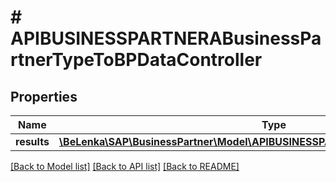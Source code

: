 # # APIBUSINESSPARTNERABusinessPartnerTypeToBPDataController

## Properties

Name | Type | Description | Notes
------------ | ------------- | ------------- | -------------
**results** | [**\BeLenka\SAP\BusinessPartner\Model\APIBUSINESSPARTNERABPDataControllerType[]**](APIBUSINESSPARTNERABPDataControllerType.md) |  | [optional]

[[Back to Model list]](../../README.md#models) [[Back to API list]](../../README.md#endpoints) [[Back to README]](../../README.md)
